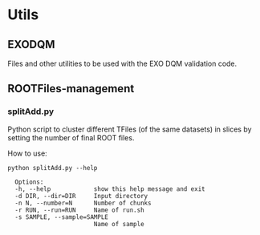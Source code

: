 # Utils

## EXODQM 

Files and other utilities to be used with the EXO DQM validation code.

## ROOTFiles-management

### splitAdd.py
Python script to cluster different TFiles (of the same datasets) in slices by setting the number of final ROOT files.

How to use:

```python splitAdd.py --help```

```
  Options:
  -h, --help            show this help message and exit
  -d DIR, --dir=DIR     Input directory
  -n N, --number=N      Number of chunks
  -r RUN, --run=RUN     Name of run.sh
  -s SAMPLE, --sample=SAMPLE
                        Name of sample
```

